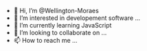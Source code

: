 - 👋 Hi, I’m @Wellington-Moraes
- 👀 I’m interested in developement software ...
- 🌱 I’m currently learning JavaScript
- 💞️ I’m looking to collaborate on ...
- 📫 How to reach me ...

<!---
Wellington-Moraes/Wellington-Moraes is a ✨ special ✨ repository because its `README.md` (this file) appears on your GitHub profile.
You can click the Preview link to take a look at your changes.
--->
